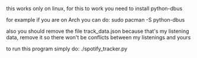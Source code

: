 this works only on linux,
for this to work you need to install python-dbus

for example if you are on Arch you can do:
  sudo pacman -S python-dbus

also you should remove the file track_data.json because that's my listening data, remove it so there won't be conflicts between my listenings and yours

to run this program simply do:
  ./spotify_tracker.py
